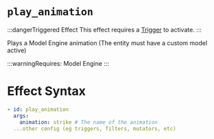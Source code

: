 # `play_animation`
:::dangerTriggered Effect
This effect requires a [Trigger](https://plugins.auxilor.io/effects/all-triggers) to activate.
:::

Plays a Model Engine animation (The entity must have a custom model active)


:::warningRequires:
Model Engine
:::

# Effect Syntax
```yaml
- id: play_animation
  args:
    animation: strike # The name of the animation
  ...other config (eg triggers, filters, mutators, etc)
```
